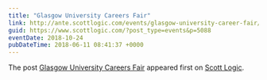 ```yaml
---
title: "Glasgow University Careers Fair"
link: http://ante.scottlogic.com/events/glasgow-university-career-fair/
guid: https://www.scottlogic.com/?post_type=events&p=5088
eventDate: 2018-10-24
pubDateTime: 2018-06-11 08:41:37 +0000
---
```


<p>The post <a rel="nofollow" href="http://ante.scottlogic.com/events/glasgow-university-career-fair/">Glasgow University Careers Fair</a> appeared first on <a rel="nofollow" href="http://ante.scottlogic.com">Scott Logic</a>.</p>